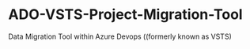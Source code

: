 # ADO-VSTS-Project-Migration-Tool
Data Migration Tool within Azure Devops ((formerly known as VSTS)
